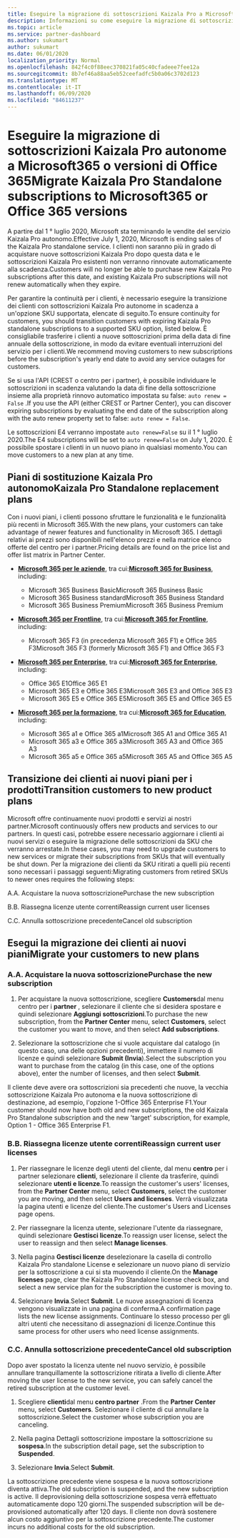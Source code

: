 ```yaml
---
title: Eseguire la migrazione di sottoscrizioni Kaizala Pro a Microsoft365
description: Informazioni su come eseguire la migrazione di sottoscrizioni Kaizala Pro a Microsoft365 o versioni di Office 365.
ms.topic: article
ms.service: partner-dashboard
ms.author: sukumart
author: sukumart
ms.date: 06/01/2020
localization_priority: Normal
ms.openlocfilehash: 842f4c0f88eec370821fa05c40cfadeee7fee12a
ms.sourcegitcommit: 8b7ef46a88aa5eb52ceefadfc5b0a06c3702d123
ms.translationtype: MT
ms.contentlocale: it-IT
ms.lasthandoff: 06/09/2020
ms.locfileid: "84611237"
---
```

# <a name="migrate-kaizala-pro-standalone-subscriptions-to-microsoft365-or-office-365-versions"></a><span data-ttu-id="5b99d-103">Eseguire la migrazione di sottoscrizioni Kaizala Pro autonome a Microsoft365 o versioni di Office 365</span><span class="sxs-lookup"><span data-stu-id="5b99d-103">Migrate Kaizala Pro Standalone subscriptions to Microsoft365 or Office 365 versions</span></span>

<span data-ttu-id="5b99d-104">A partire dal 1 ° luglio 2020, Microsoft sta terminando le vendite del servizio Kaizala Pro autonomo.</span><span class="sxs-lookup"><span data-stu-id="5b99d-104">Effective July 1, 2020, Microsoft is ending sales of the Kaizala Pro standalone service.</span></span> <span data-ttu-id="5b99d-105">I clienti non saranno più in grado di acquistare nuove sottoscrizioni Kaizala Pro dopo questa data e le sottoscrizioni Kaizala Pro esistenti non verranno rinnovate automaticamente alla scadenza.</span><span class="sxs-lookup"><span data-stu-id="5b99d-105">Customers will no longer be able to purchase new Kaizala Pro subscriptions after this date, and existing Kaizala Pro subscriptions will not renew automatically when they expire.</span></span>

<span data-ttu-id="5b99d-106">Per garantire la continuità per i clienti, è necessario eseguire la transizione dei clienti con sottoscrizioni Kaizala Pro autonome in scadenza a un'opzione SKU supportata, elencate di seguito.</span><span class="sxs-lookup"><span data-stu-id="5b99d-106">To ensure continuity for customers, you should transition customers with expiring Kaizala Pro standalone subscriptions to a supported SKU option, listed below.</span></span> <span data-ttu-id="5b99d-107">È consigliabile trasferire i clienti a nuove sottoscrizioni prima della data di fine annuale della sottoscrizione, in modo da evitare eventuali interruzioni del servizio per i clienti.</span><span class="sxs-lookup"><span data-stu-id="5b99d-107">We recommend moving customers to new subscriptions before the subscription's yearly end date to avoid any service outages for customers.</span></span>

<span data-ttu-id="5b99d-108">Se si usa l'API (CREST o centro per i partner), è possibile individuare le sottoscrizioni in scadenza valutando la data di fine della sottoscrizione insieme alla proprietà rinnovo automatico impostata su false: `auto renew = False` .</span><span class="sxs-lookup"><span data-stu-id="5b99d-108">If you use the API (either CREST or Partner Center), you can discover expiring subscriptions by evaluating the end date of the subscription along with the auto renew property set to false: `auto renew = False`.</span></span>

<span data-ttu-id="5b99d-109">Le sottoscrizioni E4 verranno impostate `auto renew=False` su il 1 ° luglio 2020.</span><span class="sxs-lookup"><span data-stu-id="5b99d-109">The E4 subscriptions will be set to `auto renew=False` on July 1, 2020.</span></span> <span data-ttu-id="5b99d-110">È possibile spostare i clienti in un nuovo piano in qualsiasi momento.</span><span class="sxs-lookup"><span data-stu-id="5b99d-110">You can move customers to a new plan at any time.</span></span>

## <a name="kaizala-pro-standalone-replacement-plans"></a><span data-ttu-id="5b99d-111">Piani di sostituzione Kaizala Pro autonomo</span><span class="sxs-lookup"><span data-stu-id="5b99d-111">Kaizala Pro Standalone replacement plans</span></span>

<span data-ttu-id="5b99d-112">Con i nuovi piani, i clienti possono sfruttare le funzionalità e le funzionalità più recenti in Microsoft 365.</span><span class="sxs-lookup"><span data-stu-id="5b99d-112">With the new plans, your customers can take advantage of newer features and functionality in Microsoft 365.</span></span> <span data-ttu-id="5b99d-113">I dettagli relativi ai prezzi sono disponibili nell'elenco prezzi e nella matrice elenco offerte del centro per i partner.</span><span class="sxs-lookup"><span data-stu-id="5b99d-113">Pricing details are found on the price list and offer list matrix in Partner Center.</span></span>

- <span data-ttu-id="5b99d-114">[**Microsoft 365 per le aziende**](https://www.microsoft.com/microsoft-365/compare-all-microsoft-365-products?&activetab=tab:primaryr2), tra cui:</span><span class="sxs-lookup"><span data-stu-id="5b99d-114">[**Microsoft 365 for Business**](https://www.microsoft.com/microsoft-365/compare-all-microsoft-365-products?&activetab=tab:primaryr2), including:</span></span>  
   - <span data-ttu-id="5b99d-115">Microsoft 365 Business Basic</span><span class="sxs-lookup"><span data-stu-id="5b99d-115">Microsoft 365 Business Basic</span></span>
   - <span data-ttu-id="5b99d-116">Microsoft 365 Business standard</span><span class="sxs-lookup"><span data-stu-id="5b99d-116">Microsoft 365 Business Standard</span></span>
   - <span data-ttu-id="5b99d-117">Microsoft 365 Business Premium</span><span class="sxs-lookup"><span data-stu-id="5b99d-117">Microsoft 365 Business Premium</span></span>
    
- <span data-ttu-id="5b99d-118">[**Microsoft 365 per Frontline**](https://www.microsoft.com/microsoft-365/microsoft-365-enterprise-f3?activetab=pivot:overviewtab), tra cui:</span><span class="sxs-lookup"><span data-stu-id="5b99d-118">[**Microsoft 365 for Frontline**](https://www.microsoft.com/microsoft-365/microsoft-365-enterprise-f3?activetab=pivot:overviewtab), including:</span></span>
   - <span data-ttu-id="5b99d-119">Microsoft 365 F3 (in precedenza Microsoft 365 F1) e Office 365 F3</span><span class="sxs-lookup"><span data-stu-id="5b99d-119">Microsoft 365 F3 (formerly Microsoft 365 F1) and Office 365 F3</span></span>
    
- <span data-ttu-id="5b99d-120">[**Microsoft 365 per Enterprise**](https://www.microsoft.com/microsoft-365/compare-microsoft-365-enterprise-plans), tra cui:</span><span class="sxs-lookup"><span data-stu-id="5b99d-120">[**Microsoft 365 for Enterprise**](https://www.microsoft.com/microsoft-365/compare-microsoft-365-enterprise-plans), including:</span></span> 
   - <span data-ttu-id="5b99d-121">Office 365 E1</span><span class="sxs-lookup"><span data-stu-id="5b99d-121">Office 365 E1</span></span>
   - <span data-ttu-id="5b99d-122">Microsoft 365 E3 e Office 365 E3</span><span class="sxs-lookup"><span data-stu-id="5b99d-122">Microsoft 365 E3 and Office 365 E3</span></span>
   - <span data-ttu-id="5b99d-123">Microsoft 365 E5 e Office 365 E5</span><span class="sxs-lookup"><span data-stu-id="5b99d-123">Microsoft 365 E5 and Office 365 E5</span></span>

- <span data-ttu-id="5b99d-124">[**Microsoft 365 per la formazione**](https://www.microsoft.com/education/buy-license/microsoft365), tra cui:</span><span class="sxs-lookup"><span data-stu-id="5b99d-124">[**Microsoft 365 for Education**](https://www.microsoft.com/education/buy-license/microsoft365), including:</span></span> 
    - <span data-ttu-id="5b99d-125">Microsoft 365 a1 e Office 365 a1</span><span class="sxs-lookup"><span data-stu-id="5b99d-125">Microsoft 365 A1 and Office 365 A1</span></span>
    - <span data-ttu-id="5b99d-126">Microsoft 365 a3 e Office 365 a3</span><span class="sxs-lookup"><span data-stu-id="5b99d-126">Microsoft 365 A3 and Office 365 A3</span></span>
    - <span data-ttu-id="5b99d-127">Microsoft 365 a5 e Office 365 a5</span><span class="sxs-lookup"><span data-stu-id="5b99d-127">Microsoft 365 A5 and Office 365 A5</span></span>

## <a name="transition-customers-to-new-product-plans"></a><span data-ttu-id="5b99d-128">Transizione dei clienti ai nuovi piani per i prodotti</span><span class="sxs-lookup"><span data-stu-id="5b99d-128">Transition customers to new product plans</span></span>

<span data-ttu-id="5b99d-129">Microsoft offre continuamente nuovi prodotti e servizi ai nostri partner.</span><span class="sxs-lookup"><span data-stu-id="5b99d-129">Microsoft continuously offers new products and services to our partners.</span></span> <span data-ttu-id="5b99d-130">In questi casi, potrebbe essere necessario aggiornare i clienti ai nuovi servizi o eseguire la migrazione delle sottoscrizioni da SKU che verranno arrestate.</span><span class="sxs-lookup"><span data-stu-id="5b99d-130">In these cases, you may need to upgrade customers to new services or migrate their subscriptions from SKUs that will eventually be shut down.</span></span> <span data-ttu-id="5b99d-131">Per la migrazione dei clienti da SKU ritirati a quelli più recenti sono necessari i passaggi seguenti:</span><span class="sxs-lookup"><span data-stu-id="5b99d-131">Migrating customers from retired SKUs to newer ones requires the following steps:</span></span>

<span data-ttu-id="5b99d-132">A.</span><span class="sxs-lookup"><span data-stu-id="5b99d-132">A.</span></span> <span data-ttu-id="5b99d-133">Acquistare la nuova sottoscrizione</span><span class="sxs-lookup"><span data-stu-id="5b99d-133">Purchase the new subscription</span></span>

<span data-ttu-id="5b99d-134">B.</span><span class="sxs-lookup"><span data-stu-id="5b99d-134">B.</span></span> <span data-ttu-id="5b99d-135">Riassegna licenze utente correnti</span><span class="sxs-lookup"><span data-stu-id="5b99d-135">Reassign current user licenses</span></span>

<span data-ttu-id="5b99d-136">C.</span><span class="sxs-lookup"><span data-stu-id="5b99d-136">C.</span></span> <span data-ttu-id="5b99d-137">Annulla sottoscrizione precedente</span><span class="sxs-lookup"><span data-stu-id="5b99d-137">Cancel old subscription</span></span>


## <a name="migrate-your-customers-to-new-plans"></a><span data-ttu-id="5b99d-138">Esegui la migrazione dei clienti ai nuovi piani</span><span class="sxs-lookup"><span data-stu-id="5b99d-138">Migrate your customers to new plans</span></span>

### <a name="a-purchase-the-new-subscription"></a><span data-ttu-id="5b99d-139">A.</span><span class="sxs-lookup"><span data-stu-id="5b99d-139">A.</span></span> <span data-ttu-id="5b99d-140">Acquistare la nuova sottoscrizione</span><span class="sxs-lookup"><span data-stu-id="5b99d-140">Purchase the new subscription</span></span>

1. <span data-ttu-id="5b99d-141">Per acquistare la nuova sottoscrizione, scegliere **Customers**dal menu centro per i **partner** , selezionare il cliente che si desidera spostare e quindi selezionare **Aggiungi sottoscrizioni**.</span><span class="sxs-lookup"><span data-stu-id="5b99d-141">To purchase the new subscription, from the **Partner Center** menu, select **Customers**, select the customer you want to move, and then select **Add subscriptions**.</span></span>

2. <span data-ttu-id="5b99d-142">Selezionare la sottoscrizione che si vuole acquistare dal catalogo (in questo caso, una delle opzioni precedenti), immettere il numero di licenze e quindi selezionare **Submit (Invia**).</span><span class="sxs-lookup"><span data-stu-id="5b99d-142">Select the subscription you want to purchase from the catalog (in this case, one of the options above), enter the number of licenses, and then select **Submit**.</span></span>

<span data-ttu-id="5b99d-143">Il cliente deve avere ora sottoscrizioni sia precedenti che nuove, la vecchia sottoscrizione Kaizala Pro autonoma e la nuova sottoscrizione di destinazione, ad esempio, l'opzione 1-Office 365 Enterprise F1.</span><span class="sxs-lookup"><span data-stu-id="5b99d-143">Your customer should now have both old and new subscriptions, the old Kaizala Pro Standalone subscription and the new 'target' subscription, for example, Option 1 - Office 365 Enterprise F1.</span></span>

### <a name="b-reassign-current-user-licenses"></a><span data-ttu-id="5b99d-144">B.</span><span class="sxs-lookup"><span data-stu-id="5b99d-144">B.</span></span> <span data-ttu-id="5b99d-145">Riassegna licenze utente correnti</span><span class="sxs-lookup"><span data-stu-id="5b99d-145">Reassign current user licenses</span></span>

1. <span data-ttu-id="5b99d-146">Per riassegnare le licenze degli utenti del cliente, dal menu **centro** per i partner selezionare **clienti**, selezionare il cliente da trasferire, quindi selezionare **utenti e licenze**.</span><span class="sxs-lookup"><span data-stu-id="5b99d-146">To reassign the customer's users' licenses, from the **Partner Center** menu, select **Customers**, select the customer you are moving, and then select **Users and licenses**.</span></span> <span data-ttu-id="5b99d-147">Verrà visualizzata la pagina utenti e licenze del cliente.</span><span class="sxs-lookup"><span data-stu-id="5b99d-147">The customer's Users and Licenses page opens.</span></span>

2. <span data-ttu-id="5b99d-148">Per riassegnare la licenza utente, selezionare l'utente da riassegnare, quindi selezionare **Gestisci licenze**.</span><span class="sxs-lookup"><span data-stu-id="5b99d-148">To reassign user license, select the user to reassign and then select **Manage licenses**.</span></span>

3. <span data-ttu-id="5b99d-149">Nella pagina **Gestisci licenze** deselezionare la casella di controllo Kaizala Pro standalone License e selezionare un nuovo piano di servizio per la sottoscrizione a cui si sta muovendo il cliente.</span><span class="sxs-lookup"><span data-stu-id="5b99d-149">On the **Manage licenses** page, clear the Kaizala Pro Standalone license check box, and select a new service plan for the subscription the customer is moving to.</span></span>

4.  <span data-ttu-id="5b99d-150">Selezionare **Invia**.</span><span class="sxs-lookup"><span data-stu-id="5b99d-150">Select **Submit**.</span></span> <span data-ttu-id="5b99d-151">Le nuove assegnazioni di licenza vengono visualizzate in una pagina di conferma.</span><span class="sxs-lookup"><span data-stu-id="5b99d-151">A confirmation page lists the new license assignments.</span></span> <span data-ttu-id="5b99d-152">Continuare lo stesso processo per gli altri utenti che necessitano di assegnazioni di licenze.</span><span class="sxs-lookup"><span data-stu-id="5b99d-152">Continue this same process for other users who need license assignments.</span></span>

### <a name="c-cancel-old-subscription"></a><span data-ttu-id="5b99d-153">C.</span><span class="sxs-lookup"><span data-stu-id="5b99d-153">C.</span></span> <span data-ttu-id="5b99d-154">Annulla sottoscrizione precedente</span><span class="sxs-lookup"><span data-stu-id="5b99d-154">Cancel old subscription</span></span>

<span data-ttu-id="5b99d-155">Dopo aver spostato la licenza utente nel nuovo servizio, è possibile annullare tranquillamente la sottoscrizione ritirata a livello di cliente.</span><span class="sxs-lookup"><span data-stu-id="5b99d-155">After moving the user license to the new service, you can safely cancel the retired subscription at the customer level.</span></span>

1.  <span data-ttu-id="5b99d-156">Scegliere **clienti**dal menu **centro partner** .</span><span class="sxs-lookup"><span data-stu-id="5b99d-156">From the **Partner Center** menu, select **Customers**.</span></span> <span data-ttu-id="5b99d-157">Selezionare il cliente di cui annullare la sottoscrizione.</span><span class="sxs-lookup"><span data-stu-id="5b99d-157">Select the customer whose subscription you are canceling.</span></span>

2.  <span data-ttu-id="5b99d-158">Nella pagina Dettagli sottoscrizione impostare la sottoscrizione su **sospesa**.</span><span class="sxs-lookup"><span data-stu-id="5b99d-158">In the subscription detail page, set the subscription to **Suspended**.</span></span>

3.  <span data-ttu-id="5b99d-159">Selezionare **Invia**.</span><span class="sxs-lookup"><span data-stu-id="5b99d-159">Select **Submit**.</span></span>

<span data-ttu-id="5b99d-160">La sottoscrizione precedente viene sospesa e la nuova sottoscrizione diventa attiva.</span><span class="sxs-lookup"><span data-stu-id="5b99d-160">The old subscription is suspended, and the new subscription is active.</span></span> <span data-ttu-id="5b99d-161">Il deprovisioning della sottoscrizione sospesa verrà effettuato automaticamente dopo 120 giorni.</span><span class="sxs-lookup"><span data-stu-id="5b99d-161">The suspended subscription will be de-provisioned automatically after 120 days.</span></span> <span data-ttu-id="5b99d-162">Il cliente non dovrà sostenere alcun costo aggiuntivo per la sottoscrizione precedente.</span><span class="sxs-lookup"><span data-stu-id="5b99d-162">The customer incurs no additional costs for the old subscription.</span></span>
